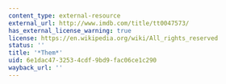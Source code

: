 ```yaml
---
content_type: external-resource
external_url: http://www.imdb.com/title/tt0047573/
has_external_license_warning: true
license: https://en.wikipedia.org/wiki/All_rights_reserved
status: ''
title: '*Them*'
uid: 6e1dac47-3253-4cdf-9bd9-fac06ce1c290
wayback_url: ''
---
```

